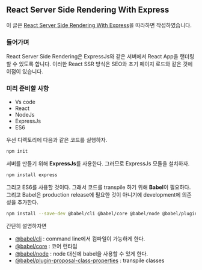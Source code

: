## React Server Side Rendering With Express



이 글은 [React Server Side Rendering With Express](https://medium.com/@danlegion/react-server-side-rendering-with-express-b6faf56ce22)을 따라하면 작성하였습니다.



### 들어가며

React Server Side Rendering은  ExpressJs와 같은 서버에서 React App을 랜더링 할 수 있도록 합니다. 이러한 React SSR 방식은 SEO와 초기 페이지 로드와 같은 것에 이점이 있습니다. 



### 미리 준비할 사항

- Vs code
- React
- NodeJs
- ExpressJs
- ES6



우선 디렉토리에 다음과 같은 코드를 실행하자.

```bash
npm init
```



서버를 만들기 위해 **ExpressJs**를 사용한다. 그러므로 ExpressJs 모듈을 설치하자.

```bash
npm install express
```



그리고 ES6를 사용할 것이다. 그래서 코드를 transpile 하기 위해 **Babel**이 필요하다. 그리고 Babel은 production release에 필요한 것이 아니기에 development에 의존성을 추가한다. 

```bash
npm install --save-dev @babel/cli @babel/core @babel/node @babel/plugin-proposal-class-properties @babel/plugin-transform-runtime @babel/polyfill @babel/preset-env
```

간단히 설명하자면

- <u>@babel/cli</u> : command line에서 컴파일이 가능하게 한다.
- <u>@babel/core</u> : 코어 런타임
- <u>@babel/node</u> : node 대신에 babel을 사용할 수 있게 한다.
- <u>@babel/plugin-proposal-class-properties</u> : transpile classes


